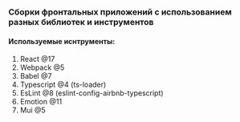### Сборки фронтальных приложений с использованием разных библиотек и инструментов

#### Используемые иснтрументы:
1. React @17
2. Webpack @5
3. Babel @7
4. Typescript @4 (ts-loader)
5. EsLint @8 (eslint-config-airbnb-typescript)
6. Emotion @11
7. Mui @5
